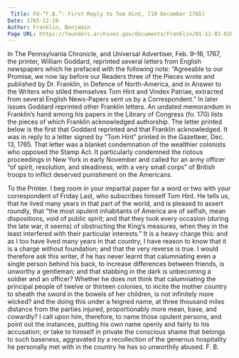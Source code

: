 ```yaml
---
 Title: FO-“F.B.”: First Reply to Tom Hint, [19 December 1765]
Date: 1765-12-19
Author: Franklin, Benjamin
Page URL: https://founders.archives.gov/documents/Franklin/01-12-02-0201
---
```


In The Pennsylvania Chronicle, and Universal Advertiser, Feb. 9–16, 1767, the printer, William Goddard, reprinted several letters from English newspapers which he prefaced with the following note: “Agreeable to our Promise, we now lay before our Readers three of the Pieces wrote and published by Dr. Franklin, in Defence of North-America, and in Answer to the Writers who stiled themselves Tom Hint and Vindex Patriae, extracted from several English News-Papers sent us by a Correspondent.” In later issues Goddard reprinted other Franklin letters. An undated memorandum in Franklin’s hand among his papers in the Library of Congress (fo. 170) lists the pieces of which Franklin acknowledged authorship.
The letter printed below is the first that Goddard reprinted and that Franklin acknowledged. It was in reply to a letter signed by “Tom Hint” printed in the Gazetteer, Dec. 13, 1765. That letter was a blanket condemnation of the wealthier colonists who opposed the Stamp Act. It particularly condemned the riotous proceedings in New York in early November and called for an army officer “of spirit, resolution, and steadiness, with a very small corps” of British troops to inflict deserved punishment on the Americans.
  
To the Printer.
I beg room in your impartial paper for a word or two with your correspondent of Friday Last, who subscribes himself Tom Hint.
He tells us, that he lived many years in that part of the world, and is pleased to assert roundly, that “the most opulent inhabitants of America are of selfish, mean dispositions, void of public spirit; and that they took every occasion (during the late war, it seems) of obstructing the King’s measures, when they in the least interfered with their particular interests.”
It is a heavy charge this: and as I too have lived many years in that country, I have reason to know that it is a charge without foundation; and that the very reverse is true.
I would therefore ask this writer, if he has never learnt that calumniating even a single person behind his back, to increase differences between friends, is unworthy a gentleman; and that stabbing in the dark is unbecoming a soldier and an officer? Whether he does not think that calumniating the principal people of twelve or thirteen colonies, to incite the mother country to sheath the sword in the bowels of her children, is not infinitely more wicked? and the doing this under a feigned name, at three thousand miles distance from the parties injured, proportionably more mean, base, and cowardly?
I call upon him, therefore, to name those opulent persons, and point out the instances, putting his own name openly and fairly to his accusation; or take to himself in private the conscious shame that belongs to such baseness, aggravated by a recollection of the generous hospitality he personally met with in the country he has so unworthily abused.
F. B.

